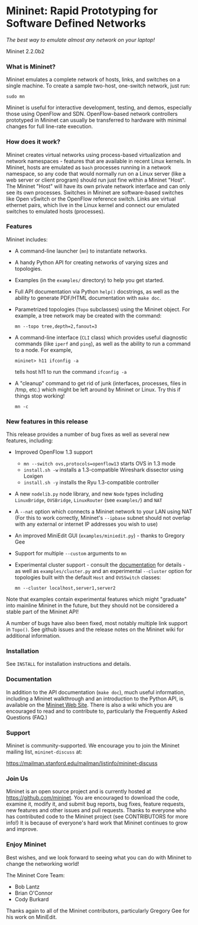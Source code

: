 Mininet: Rapid Prototyping for Software Defined Networks
========================================================

*The best way to emulate almost any network on your laptop!*

Mininet 2.2.0b2

### What is Mininet?

Mininet emulates a complete network of hosts, links, and switches
on a single machine.  To create a sample two-host, one-switch network,
just run:

  `sudo mn`

Mininet is useful for interactive development, testing, and demos,
especially those using OpenFlow and SDN.  OpenFlow-based network
controllers prototyped in Mininet can usually be transferred to
hardware with minimal changes for full line-rate execution.

### How does it work?

Mininet creates virtual networks using process-based virtualization
and network namespaces - features that are available in recent Linux
kernels.  In Mininet, hosts are emulated as `bash` processes running in
a network namespace, so any code that would normally run on a Linux
server (like a web server or client program) should run just fine
within a Mininet "Host".  The Mininet "Host" will have its own private
network interface and can only see its own processes.  Switches in
Mininet are software-based switches like Open vSwitch or the OpenFlow
reference switch.  Links are virtual ethernet pairs, which live in the
Linux kernel and connect our emulated switches to emulated hosts
(processes).

### Features

Mininet includes:

* A command-line launcher (`mn`) to instantiate networks.

* A handy Python API for creating networks of varying sizes and
  topologies.

* Examples (in the `examples/` directory) to help you get started.

* Full API documentation via Python `help()` docstrings, as well as
  the ability to generate PDF/HTML documentation with `make doc`.

* Parametrized topologies (`Topo` subclasses) using the Mininet
  object.  For example, a tree network may be created with the
  command:

  `mn --topo tree,depth=2,fanout=3`

* A command-line interface (`CLI` class) which provides useful
  diagnostic commands (like `iperf` and `ping`), as well as the
  ability to run a command to a node. For example,

  `mininet> h11 ifconfig -a`

  tells host h11 to run the command `ifconfig -a`

* A "cleanup" command to get rid of junk (interfaces, processes, files
  in /tmp, etc.) which might be left around by Mininet or Linux. Try
  this if things stop working!

  `mn -c`

### New features in this release

This release provides a number of bug fixes as well as
several new features, including:

* Improved OpenFlow 1.3 support

	- `mn --switch ovs,protocols=openflow13` starts OVS in 1.3 mode
	- `install.sh -w` installs a 1.3-compatible Wireshark dissector using
	  Loxigen
	- `install.sh -y` installs the Ryu 1.3-compatible controller

* A new `nodelib.py` node library, and new `Node` types including
  `LinuxBridge`, `OVSBridge`, `LinuxRouter` (see `examples/`)
  and `NAT`

* A `--nat` option which connects a Mininet network to your LAN using NAT
  (For this to work correctly, Mininet's `--ipbase` subnet should not 
  overlap with any external or internet IP addresses you wish to use)

* An improved MiniEdit GUI (`examples/miniedit.py`) - thanks to
  Gregory Gee

* Support for multiple `--custom` arguments to `mn`

* Experimental cluster support - consult the 
  [documentation](http://docs.mininet.org) for details -
  as well as `examples/cluster.py` and an experimental `--cluster`
  option for topologies built with the default `Host` and `OVSSwitch`
  classes:

  `mn --cluster localhost,server1,server2`

Note that examples contain experimental features which might
"graduate" into mainline Mininet in the future, but they should 
not be considered a stable part of the Mininet API!

A number of bugs have also been fixed, most notably multiple link
support in `Topo()`. See github issues and the release notes on
the Mininet wiki for additional information.

### Installation

See `INSTALL` for installation instructions and details.

### Documentation

In addition to the API documentation (`make doc`), much useful
information, including a Mininet walkthrough and an introduction
to the Python API, is available on the
[Mininet Web Site](http://mininet.org).
There is also a wiki which you are encouraged to read and to
contribute to, particularly the Frequently Asked Questions (FAQ.)

### Support

Mininet is community-supported. We encourage you to join the
Mininet mailing list, `mininet-discuss` at:

<https://mailman.stanford.edu/mailman/listinfo/mininet-discuss>

### Join Us

Mininet is an open source project and is currently hosted
at <https://github.com/mininet>.  You are encouraged to download
the code, examine it, modify it, and submit bug reports, bug fixes,
feature requests, new features and other issues and pull requests.
Thanks to everyone who has contributed code to the Mininet project
(see CONTRIBUTORS for more info!) It is because of everyone's
hard work that Mininet continues to grow and improve.

### Enjoy Mininet

Best wishes, and we look forward to seeing what you can do with
Mininet to change the networking world!

The Mininet Core Team:

* Bob Lantz
* Brian O'Connor
* Cody Burkard

Thanks again to all of the Mininet contributors, particularly Gregory
Gee for his work on MiniEdit.

